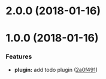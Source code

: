 <a name="2.0.0"></a>
# 2.0.0 (2018-01-16)



<a name="1.0.0"></a>
# 1.0.0 (2018-01-16)


### Features

* **plugin:** add todo plugin ([2a0f491](https://github.com/tychota/taiichi/commit/2a0f491))



